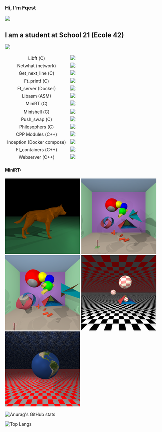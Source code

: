### Hi, I'm Fqest
![](https://komarev.com/ghpvc/?username=fqest)

## I am a student at School 21 (Ecole 42)

<p align="left">
  <a href="https://profile.intra.42.fr/">
    <img src="https://badge42.vercel.app/api/v2/cl5dyxi7u003009maji7yghgz/stats?cursusId=21&coalitionId=103&displayEmail=false">
  </a>
</p>
<table>
    <thead>
        <tr>
          <td style="text-align:center;">Libft (С)</td> <td> <img src="https://badge42.vercel.app/api/v2/cl5dyxi7u003009maji7yghgz/project/2024176"> </td>
        </tr>     
        <tr>
          <td style="text-align:center;">Netwhat (network)</td> <td> <img src="https://badge42.vercel.app/api/v2/cl5dyxi7u003009maji7yghgz/project/2035403"> </td>
        </tr>  
        <tr>
          <td style="text-align:center;">Get_next_line (С)</td> <td> <img src="https://badge42.vercel.app/api/v2/cl5dyxi7u003009maji7yghgz/project/2035402"> </td>
        </tr>       
        <tr>
          <td style="text-align:center;">Ft_printf (С)</td> <td> <img src="https://badge42.vercel.app/api/v2/cl5dyxi7u003009maji7yghgz/project/2046134"> </td>
        </tr>     
        <tr>
          <td style="text-align:center;">Ft_server (Docker)</td> <td> <img src="https://badge42.vercel.app/api/v2/cl5dyxi7u003009maji7yghgz/project/2113777"> </td>
        </tr>        
        <tr>
          <td style="text-align:center;">Libasm (ASM)</td> <td> <img src="https://badge42.vercel.app/api/v2/cl5dyxi7u003009maji7yghgz/project/2131387"> </td>
        </tr>         
        <tr>
          <td style="text-align:center;">MiniRT (С)</td> <td> <img src="https://badge42.vercel.app/api/v2/cl5dyxi7u003009maji7yghgz/project/2062169"> </td>
        </tr>
        <tr>
          <td style="text-align:center;">Minishell (С)</td> <td> <img src="https://badge42.vercel.app/api/v2/cl5dyxi7u003009maji7yghgz/project/2149674"> </td>
        </tr>
        <tr>
          <td style="text-align:center;">Push_swap (С)</td> <td> <img src="https://badge42.vercel.app/api/v2/cl5dyxi7u003009maji7yghgz/project/2171428"> </td>
        </tr>        
        <tr>
          <td style="text-align:center;">Philosophers (С)</td> <td> <img src="https://badge42.vercel.app/api/v2/cl5dyxi7u003009maji7yghgz/project/2184541"> </td>
        </tr>        
        <tr>
          <td style="text-align:center;">CPP Modules (С++)</td> <td> <img src="https://badge42.vercel.app/api/v2/cl5dyxi7u003009maji7yghgz/project/2297939"> </td>
        </tr>    
        <tr>
          <td style="text-align:center;">Inception (Docker compose)</td> <td> <img src="https://badge42.vercel.app/api/v2/cl5dyxi7u003009maji7yghgz/project/2305318"> </td>
        </tr>    
        <tr>
          <td style="text-align:center;">Ft_containers (С++)</td> <td> <img src="https://badge42.vercel.app/api/v2/cl5dyxi7u003009maji7yghgz/project/2305246"> </td>
        </tr>    
        <tr>
          <td style="text-align:center;">Webserver (С++)</td> <td> <img src="https://badge42.vercel.app/api/v2/cl5dyxi7u003009maji7yghgz/project/2313490"> </td>
        </tr>   
    </thead>
    <tbody>
    </tbody>
</table>


#### MiniRT:
<p>
  <a href="https://raw.githubusercontent.com/fqest/Fqest/main/img/image_01(large).bmp"><img src="img/image_01(small).bmp" alt="image_01.bmp" width="240" height="240"></a>
  <a href="https://raw.githubusercontent.com/fqest/Fqest/main/img/image_02(large).bmp"><img src="img/image_02(small).bmp" alt="image_02.bmp" width="240" height="240"></a>
  <a href="https://raw.githubusercontent.com/fqest/Fqest/main/img/image_03(large).bmp"><img src="img/image_03(small).bmp" alt="image_03.bmp" width="240" height="240"></a>
  <a href="https://raw.githubusercontent.com/fqest/Fqest/main/img/image_04(large).bmp"><img src="img/image_04(small).bmp" alt="image_04.bmp" width="240" height="240"></a>
  <a href="https://raw.githubusercontent.com/fqest/Fqest/main/img/image_05(large).bmp"><img src="img/image_05(small).bmp" alt="image_05.bmp" width="240" height="240"></a>
</p>


![Anurag's GitHub stats](https://github-readme-stats.vercel.app/api?username=fqest)

![Top Langs](https://github-readme-stats.vercel.app/api/top-langs/?username=fqest&layout=compact&hide=Objective-C,Roff,Makefile&langs_count=6)

